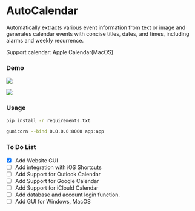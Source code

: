 # AutoCalendar
Automatically extracts various event information from text or image and generates calendar events with concise titles, dates, and times, including alarms and weekly recurrence.

Support calendar: Apple Calendar(MacOS)

### Demo

![](https://s2.loli.net/2024/09/16/igWw3rokS2hpLtX.png)

![](https://s2.loli.net/2024/09/16/R7FyrDQEJ4Z2f8h.png)



### Usage

```bash
pip install -r requirements.txt
```

```bash
gunicorn --bind 0.0.0.0:8000 app:app
```



### To Do List

- [x] Add Website GUI
- [ ] Add integration with iOS Shortcuts
- [ ] Add Support for Outlook Calendar
- [ ] Add Support for Google Calendar
- [ ] Add Support for iClould Calendar
- [ ] Add database and account login function.
- [ ] Add GUI for Windows, MacOS
